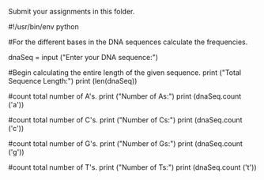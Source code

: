 Submit your assignments in this folder.

#!/usr/bin/env python

#For the different bases in the DNA sequences calculate the frequencies.

dnaSeq = input ("Enter your DNA sequence:")

#Begin calculating the entire length of the given sequence.
print ("Total Sequence Length:")
print (len(dnaSeq))

#count total number of A's.
print ("Number of As:")
print (dnaSeq.count ('a'))

#count total number of C's.
print ("Number of Cs:")
print (dnaSeq.count ('c'))

#count total number of G's.
print ("Number of Gs:")
print (dnaSeq.count ('g'))

#count total number of T's.
print ("Number of Ts:")
print (dnaSeq.count ('t'))
